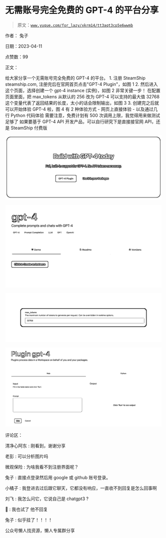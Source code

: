 # 无需账号完全免费的 GPT-4 的平台分享

> 原文：[`www.yuque.com/for_lazy/xkrm14/tt3aqt3cp5e6wwmb`](https://www.yuque.com/for_lazy/xkrm14/tt3aqt3cp5e6wwmb)



作者： 兔子



日期：2023-04-11



点赞数：99

<ne-card data-card-name="hr" data-card-type="block" id="oEM7R" data-event-boundary="card">

正文：



给大家分享一个无需账号完全免费的 GPT-4 的平台。 1\. 注册 SteamShip steamship.com, 注册完后在官网首页点击"GPT-4 Plugin"，如图 1 2\. 然后进入这个页面，选择创建一个 gpt-4 instance (实例)，如图 2 非常关键一步！ 在配置页面里面，把 max_tokens 从默认的 256 改为 GPT-4 可以支持的最大值 32768 这个变量代表了返回结果的长度，太小的话会限制输出，如图 3 3. 创建完之后就可以开始体验 GPT-4 啦，图 4 有 2 种体验方式 - 网页上直接体验 - 以及通过几行 Python 代码体验 需要注意，免费计划有 500 次调用上限，我觉得用来做测试足够了 如果要基于 GPT-4 API 开发产品，可以自行研究下是直接接官网 API，还是 SteamShip 付费版



<ne-card data-card-name="image" data-card-type="inline" id="I2Yul" data-event-boundary="card">![](img/5b3f15bf3fe8cb5cb7b0b68370115d1c.png)</ne-card>



<ne-card data-card-name="image" data-card-type="inline" id="QRUO3" data-event-boundary="card">![](img/86b70aca76460ad3b2ea1516e957ff13.png)</ne-card>



<ne-card data-card-name="image" data-card-type="inline" id="CTbqp" data-event-boundary="card">![](img/061080af2990ef709bad71a717a0488e.png)</ne-card>



<ne-card data-card-name="image" data-card-type="inline" id="qHjgq" data-event-boundary="card">![](img/cb07b70abc376b978856dba9e5807355.png)</ne-card>

<ne-card data-card-name="hr" data-card-type="block" id="KvAYA" data-event-boundary="card">

评论区：



清净心阿东 : 刚看到，谢谢分享



老彭 : 可以分析图片吗



微观保险 : 为啥我看不到注册界面呢？



兔子 : 直接点登录然后用 google 或 github 账号登录。



小橘子 : 我登进去过后跟它聊天，它都没有响应，一直收不到回复是怎么回事啊



刘飞 : 我怎么问它，它说自己是 chatgpt3 ?



👹 : 我也试了 他不回复



兔子 : 似乎挂了！！！！

<ne-card data-card-name="hr" data-card-type="block" id="uxCtV" data-event-boundary="card">

公众号懒人找资源，懒人专属群分享

</ne-card></ne-card></ne-card>